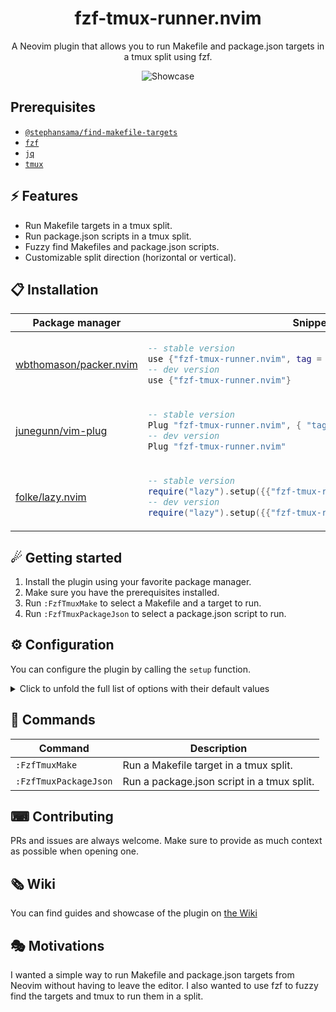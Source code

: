 <p align="center">
  <h1 align="center">fzf-tmux-runner.nvim</h1>
</p>

<p align="center">
  A Neovim plugin that allows you to run Makefile and package.json targets in a tmux split using fzf.
</p>

<div align="center">
    <img src="https://user-images.githubusercontent.com/1723413/152661939-47b43402-459c-4184-a111-753534ad6d53.gif" alt="Showcase" />
</div>

## Prerequisites

- [`@stephansama/find-makefile-targets`](https://www.npmjs.com/package/@stephansama/find-makefile-targets)
- [`fzf`](https://github.com/junegunn/fzf)
- [`jq`](https://github.com/jqlang/jq)
- [`tmux`](https://github.com/tmux/tmux)

## ⚡️ Features

- Run Makefile targets in a tmux split.
- Run package.json scripts in a tmux split.
- Fuzzy find Makefiles and package.json scripts.
- Customizable split direction (horizontal or vertical).

## 📋 Installation

<div align="center">
<table>
<thead>
<tr>
<th>Package manager</th>
<th>Snippet</th>
</tr>
</thead>
<tbody>
<tr>
<td>

[wbthomason/packer.nvim](https://github.com/wbthomason/packer.nvim)

</td>
<td>

```lua
-- stable version
use {"fzf-tmux-runner.nvim", tag = "*" }
-- dev version
use {"fzf-tmux-runner.nvim"}
```

</td>
</tr>
<tr>
<td>

[junegunn/vim-plug](https://github.com/junegunn/vim-plug)

</td>
<td>

```lua
-- stable version
Plug "fzf-tmux-runner.nvim", { "tag": "*" }
-- dev version
Plug "fzf-tmux-runner.nvim"
```

</td>
</tr>
<tr>
<td>

[folke/lazy.nvim](https://github.com/folke/lazy.nvim)

</td>
<td>

```lua
-- stable version
require("lazy").setup({{"fzf-tmux-runner.nvim", version = "*"}})
-- dev version
require("lazy").setup({{"fzf-tmux-runner.nvim"}})
```

</td>
</tr>
</tbody>
</table>
</div>

## ☄ Getting started

1. Install the plugin using your favorite package manager.
2. Make sure you have the prerequisites installed.
3. Run `:FzfTmuxMake` to select a Makefile and a target to run.
4. Run `:FzfTmuxPackageJson` to select a package.json script to run.

## ⚙ Configuration

You can configure the plugin by calling the `setup` function.

<details>
<summary>Click to unfold the full list of options with their default values</summary>

> **Note**: The options are also available in Neovim by calling `:h fzf-tmux-runner.options`

```lua
require("fzf-tmux-runner").setup({
    -- Prints useful logs about what event are triggered, and reasons actions are executed.
    debug = false,
    -- The direction of the tmux split.
    direction = "horizontal",
    -- The package manager to use for running package.json scripts.
    package_manager = "pnpm run",
})
```

</details>

## 🧰 Commands

|   Command   |         Description        |
|-------------|----------------------------|
|  `:FzfTmuxMake`  |     Run a Makefile target in a tmux split.    |
|  `:FzfTmuxPackageJson`  |     Run a package.json script in a tmux split.    |

## ⌨ Contributing

PRs and issues are always welcome. Make sure to provide as much context as possible when opening one.

## 🗞 Wiki

You can find guides and showcase of the plugin on [the Wiki](https://github.com/stephanrandle/fzf-tmux-runner.nvim/wiki)

## 🎭 Motivations

I wanted a simple way to run Makefile and package.json targets from Neovim without having to leave the editor. I also wanted to use fzf to fuzzy find the targets and tmux to run them in a split.

